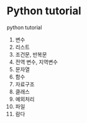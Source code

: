 # Python tutorial
python tutorial
01. 변수
02. 리스트
03. 조건문, 반복문
04. 전역 변수, 지역변수
05. 문자열
06. 함수
07. 자료구조
08. 클래스
09. 예외처리
10. 파일
11. 람다
